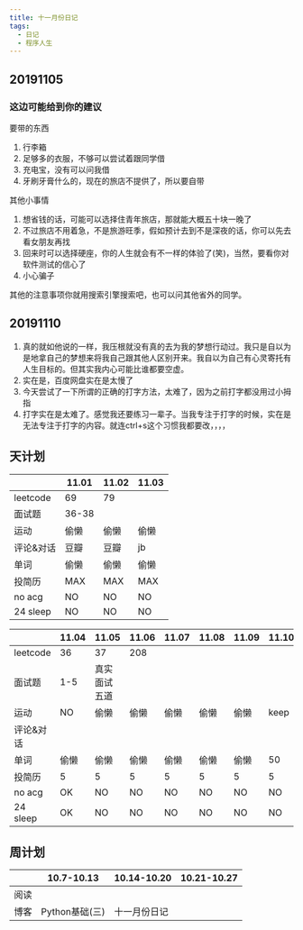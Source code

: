 ```yaml
---
title: 十一月份日记
tags:
  - 日记
  - 程序人生
---
```


<!-- more -->

## 20191105

### 这边可能给到你的建议

要带的东西

1. 行李箱
2. 足够多的衣服，不够可以尝试着跟同学借
3. 充电宝，没有可以问我借
4. 牙刷牙膏什么的，现在的旅店不提供了，所以要自带

其他小事情

1. 想省钱的话，可能可以选择住青年旅店，那就能大概五十块一晚了
2. 不过旅店不用着急，不是旅游旺季，假如预计去到不是深夜的话，你可以先去看女朋友再找
3. 回来时可以选择硬座，你的人生就会有不一样的体验了(笑)，当然，要看你对软件测试的信心了
4. 小心骗子

其他的注意事项你就用搜索引擎搜索吧，也可以问其他省外的同学。

## 20191110

1. 真的就如他说的一样，我压根就没有真的去为我的梦想行动过。我只是自以为是地拿自己的梦想来将我自己跟其他人区别开来。我自以为自己有心灵寄托有人生目标的。但其实我内心可能比谁都要空虚。
2. 实在是，百度网盘实在是太慢了
3. 今天尝试了一下所谓的正确的打字方法，太难了，因为之前打字都没用过小拇指
4. 打字实在是太难了。感觉我还要练习一辈子。当我专注于打字的时候，实在是无法专注于打字的内容。就连ctrl+s这个习惯我都要改，，，，

## 天计划

|   | 11.01  | 11.02 | 11.03 |
|---|---|---|---|  
|leetcode|69|79|  
|面试题|36-38|  
|运动|偷懒|偷懒|偷懒|
|评论&对话|豆瓣|豆瓣|jb|
|单词|偷懒|偷懒|偷懒|  
|投简历|MAX|MAX|MAX|
|no acg|NO|NO|NO|
|24 sleep|NO|NO|NO|

|   | 11.04  | 11.05 | 11.06 |11.07  | 11.08 | 11.09 |11.10 |
|---|---|---|---|---|---|---|---|  
|leetcode|36|37|208|  
|面试题|1-5|真实面试五道|  
|运动|NO|偷懒|偷懒|偷懒|偷懒|偷懒|keep|
|评论&对话|||||
|单词|偷懒|偷懒|偷懒|偷懒|偷懒|偷懒|50|  
|投简历|5|5|5|5|5|5|5|
|no acg|OK|NO|NO|NO|NO|NO|NO|
|24 sleep|OK|NO|NO|NO|NO|NO|NO|

## 周计划

|   | 10.7-10.13  | 10.14-10.20 | 10.21-10.27 |
|---|---|---|---|
|阅读|||
|博客|Python基础(三)|十一月份日记||
